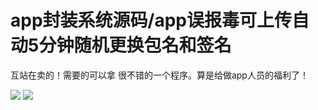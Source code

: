 # app封装系统源码/app误报毒可上传自动5分钟随机更换包名和签名

互站在卖的！需要的可以拿 很不错的一个程序。算是给做app人员的福利了！

[![](https://wukongymw.com/wp-content/uploads/2022/08/1659294340-468b805439256e5.png)](https://wukongymw.com/wp-content/uploads/2022/08/1659294340-468b805439256e5.png)
[![](https://wukongymw.com/wp-content/uploads/2022/08/1659294342-6b0aa3a4db750fb.png)](https://wukongymw.com/wp-content/uploads/2022/08/1659294342-6b0aa3a4db750fb.png)